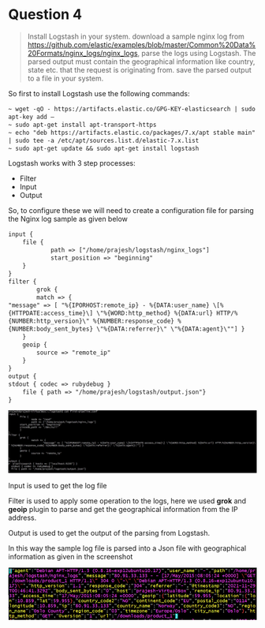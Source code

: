 # Question 4

> Install Logstash in your system. download a sample nginx log from https://github.com/elastic/examples/blob/master/Common%20Data%20Formats/nginx_logs/nginx_logs, parse the logs using Logstash. The parsed output must contain the geographical information like country, state etc. that the request is originating from. save the parsed output to a file in your system.

So first to install Logstash use the following commands:

```
~ wget -qO - https://artifacts.elastic.co/GPG-KEY-elasticsearch | sudo apt-key add –
~ sudo apt-get install apt-transport-https
~ echo "deb https://artifacts.elastic.co/packages/7.x/apt stable main" | sudo tee -a /etc/apt/sources.list.d/elastic-7.x.list
~ sudo apt-get update && sudo apt-get install logstash
```

Logstash works with 3 step processes:
- Filter
- Input
- Output

So, to configure these we will need to create a configuration file for parsing the Nginx log sample as given below

```
input {
	file {
     		path => ["/home/prajesh/logstash/nginx_logs"]
        	start_position => "beginning"
 	}
}
filter {
     	grok {
       	match => {
"message" => [ "%{IPORHOST:remote_ip} - %{DATA:user_name} \[%{HTTPDATE:access_time}\] \"%{WORD:http_method} %{DATA:url} HTTP/%{NUMBER:http_version}\" %{NUMBER:response_code} %{NUMBER:body_sent_bytes} \"%{DATA:referrer}\" \"%{DATA:agent}\""] }
   	}
  	geoip {
       	source => "remote_ip"
   	}
}
output {
stdout { codec => rubydebug }
 	file { path => "/home/prajesh/logstash/output.json"}
}
```
 
![CONFIG](screenshots/config.jpg)

Input is used to get the log file

Filter is used to apply some operation to the logs, here we used **grok** and **geoip** plugin to parse and get the geographical information from the IP address. 

Output is used to get the output of the parsing from Logstash.


In this way the sample log file is parsed into a Json file with geographical information as given in the screenshot

![LOG](screenshots/Screenshot%202021-11-29%20172637.png)
